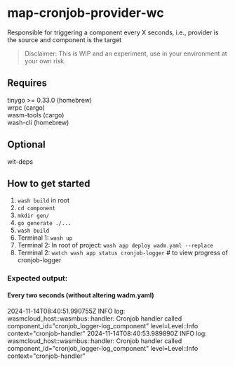 # map-cronjob-provider-wc

Responsible for triggering a component every X seconds, i.e., provider is the source and component is the target

> Disclaimer: This is WIP and an experiment, use in your environment at your own risk.

## Requires
tinygo >= 0.33.0 (homebrew)  
wrpc (cargo)  
wasm-tools (cargo)  
wash-cli (homebrew) 

## Optional
wit-deps

## How to get started
1. `wash build` in root  
2. `cd component`
3. `mkdir gen/`
4. `go generate ./...`
3. `wash build`  
4. Terminal 1: `wash up` 
5. Terminal 2: In root of project: `wash app deploy wadm.yaml --replace`  
6. Terminal 2: `watch wash app status cronjob-logger` # to view progress of cronjob-logger  

### Expected output:
#### Every two seconds (without altering wadm.yaml)
2024-11-14T08:40:51.990755Z  INFO log: wasmcloud_host::wasmbus::handler: Cronjob handler called component_id="cronjob_logger-log_component" level=Level::Info context="cronjob-handler"
2024-11-14T08:40:53.989890Z  INFO log: wasmcloud_host::wasmbus::handler: Cronjob handler called component_id="cronjob_logger-log_component" level=Level::Info context="cronjob-handler"


